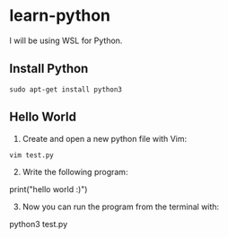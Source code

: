 # learn-python

I will be using WSL for Python.

## Install Python

`sudo apt-get install python3`

## Hello World

1. Create and open a new python file with Vim: 

  `vim test.py`

2. Write the following program: 

  print("hello world :)")
  
3. Now you can run the program from the terminal with:

  python3 test.py
